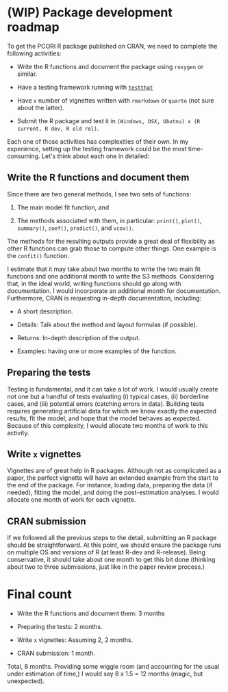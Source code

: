 # (WIP) Package development roadmap

To get the PCORI R package published on CRAN, we need to complete the following activities:

- Write the R functions and document the package using `roxygen` or similar.

- Have a testing framework running with [`testthat`](https://testthat.r-lib.org/)

- Have `x` number of vignettes written with `rmarkdown` or `quarto` (not sure about the latter).

- Submit the R package and test it in `(Windows, OSX, Ubutnu) x (R current, R dev, R old rel)`.

Each one of those activities has complexities of their own. In my experience, setting up the testing framework could be the most time-consuming. Let's think about each one in detailed:

## Write the R functions and document them

Since there are two general methods, I see two sets of functions:

1. The main model fit function, and

2. The methods associated with them, in particular: `print()`, `plot()`, `summary()`, `coef()`, `predict()`, and `vcov()`.

The methods for the resulting outputs provide a great deal of flexibility as other R functions can grab those to compute other things. One example is the `confit()` function.

I estimate that it may take about two months to write the two main fit functions and one additional month to write the S3 methods. Considering that, in the ideal world, writing functions should go along with documentation. I would incorporate an additional month for documentation. Furthermore, CRAN is requesting in-depth documentation, including:

- A short description.

- Details: Talk about the method and layout formulas (if possible).

- Returns: In-depth description of the output.

- Examples: having one or more examples of the function.

## Preparing the tests

Testing is fundamental, and it can take a lot of work. I would usually create not one but a handful of tests evaluating (i) typical cases, (ii) borderline cases, and (iii) potential errors (catching errors in data). Building tests requires generating artificial data for which we know exactly the expected results, fit the model, and hope that the model behaves as expected. Because of this complexity, I would allocate two months of work to this activity.


## Write `x` vignettes

Vignettes are of great help in R packages. Although not as complicated as a paper, the perfect vignette will have an extended example from the start to the end of the package. For instance, loading data, preparing the data (if needed), fitting the model, and doing the post-estimation analyses. I would allocate one month of work for each vignette.

## CRAN submission

If we followed all the previous steps to the detail, submitting an R package should be straightforward. At this point, we should ensure the package runs on multiple OS and versions of R (at least R-dev and R-release). Being conservative, it should take about one month to get this bit done (thinking about two to three submissions, just like in the paper review process.)

# Final count

- Write the R functions and document them: 3 months

- Preparing the tests: 2 months.

- Write `x` vignettes: Assuming 2, 2 months.

- CRAN submission: 1 month.

Total, 8 months. Providing some wiggle room (and accounting for the usual under estimation of time,) I would say 8 x 1.5 = 12 months (magic, but unexpected).
